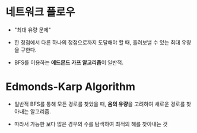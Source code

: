 # 네트워크 플로우

- "최대 유량 문제"

- 한 정점에서 다른 하나의 정점으로까지 도달해야 할 때, 흘려보낼 수 있는 최대 유량을 구한다.

- BFS를 이용하는 **에드몬드 카프 알고리즘**이 일반적.

# Edmonds-Karp Algorithm

- 일반적 BFS를 통해 모든 경로를 찾았을 때, **음의 유량**을 고려하여 새로운 경로를 찾아내는 알고리즘.

- 따라서 가능한 보다 많은 경우의 수를 탐색하여 최적의 해를 찾아내는 것
